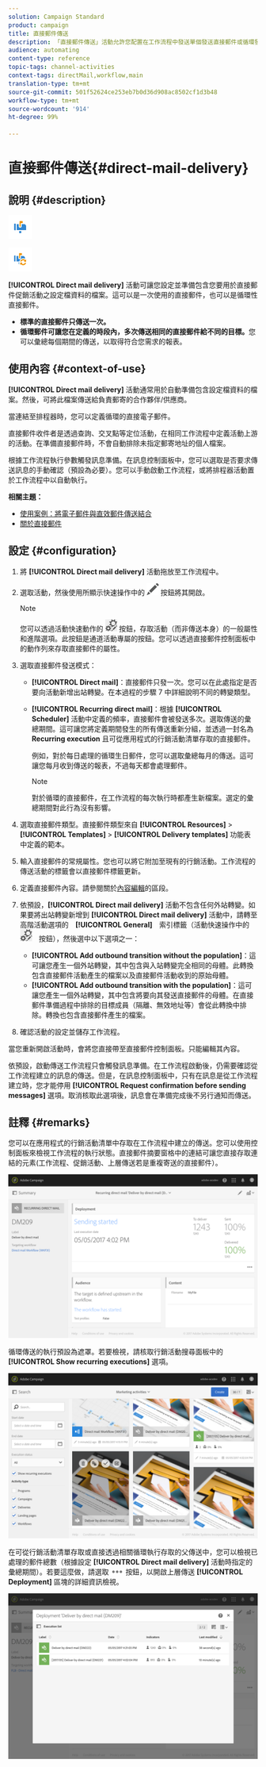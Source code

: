 ```yaml
---
solution: Campaign Standard
product: campaign
title: 直接郵件傳送
description: 「直接郵件傳送」活動允許您配置在工作流程中發送單個發送直接郵件或循環發送直接郵件。
audience: automating
content-type: reference
topic-tags: channel-activities
context-tags: directMail,workflow,main
translation-type: tm+mt
source-git-commit: 501f52624ce253eb7b0d36d908ac8502cf1d3b48
workflow-type: tm+mt
source-wordcount: '914'
ht-degree: 99%

---
```



# 直接郵件傳送{#direct-mail-delivery}

## 說明 {#description}

![](assets/paper.png)

![](assets/recurrentpaper.png)

**[!UICONTROL Direct mail delivery]** 活動可讓您設定並準備包含您要用於直接郵件促銷活動之設定檔資料的檔案。這可以是一次使用的直接郵件，也可以是循環性直接郵件。

* **標準的直接郵件只傳送一次。**
* **循環郵件可讓您在定義的時段內，多次傳送相同的直接郵件給不同的目標。**&#x200B;您可以彙總每個期間的傳送，以取得符合您需求的報表。

## 使用內容 {#context-of-use}

**[!UICONTROL Direct mail delivery]** 活動通常用於自動準備包含設定檔資料的檔案。然後，可將此檔案傳送給負責郵寄的合作夥伴/供應商。

當連結至排程器時，您可以定義循環的直接電子郵件。

直接郵件收件者是透過查詢、交叉點等定位活動，在相同工作流程中定義活動上游的活動。在準備直接郵件時，不會自動排除未指定郵寄地址的個人檔案。

根據工作流程執行參數觸發訊息準備。在訊息控制面板中，您可以選取是否要求傳送訊息的手動確認（預設為必要）。您可以手動啟動工作流程，或將排程器活動置於工作流程中以自動執行。

**相關主題：**

* [使用案例：將電子郵件與直效郵件傳送結合](../../automating/using/coupling-email-direct-mail.md)
* [關於直接郵件](../../channels/using/about-direct-mail.md)

## 設定 {#configuration}

1. 將 **[!UICONTROL Direct mail delivery]** 活動拖放至工作流程中。
1. 選取活動，然後使用所顯示快速操作中的 ![](assets/edit_darkgrey-24px.png) 按鈕將其開啟。

   >[!NOTE]
   >
   >您可以透過活動快速動作的 ![](assets/dlv_activity_params-24px.png) 按鈕，存取活動（而非傳送本身）的一般屬性和進階選項。此按鈕是通道活動專屬的按鈕。您可以透過直接郵件控制面板中的動作列來存取直接郵件的屬性。

1. 選取直接郵件發送模式：

   * **[!UICONTROL Direct mail]**：直接郵件只發一次。您可以在此處指定是否要向活動新增出站轉變。在本過程的步驟 7 中詳細說明不同的轉變類型。
   * **[!UICONTROL Recurring direct mail]**：根據 **[!UICONTROL Scheduler]** 活動中定義的頻率，直接郵件會被發送多次。選取傳送的彙總期間。這可讓您將定義期間發生的所有傳送重新分組，並透過一封名為 **Recurring execution** 且可從應用程式的行銷活動清單存取的直接郵件。

      例如，對於每日處理的循環生日郵件，您可以選取彙總每月的傳送。這可讓您每月收到傳送的報表，不過每天都會處理郵件。

      >[!NOTE]
      >
      >對於循環的直接郵件，在工作流程的每次執行時都產生新檔案。選定的彙總期間對此行為沒有影響。

1. 選取直接郵件類型。直接郵件類型來自 **[!UICONTROL Resources]** > **[!UICONTROL Templates]** > **[!UICONTROL Delivery templates]** 功能表中定義的範本。
1. 輸入直接郵件的常規屬性。您也可以將它附加至現有的行銷活動。工作流程的傳送活動的標籤會以直接郵件標籤更新。
1. 定義直接郵件內容。請參閱關於[內容編輯](../../designing/using/personalization.md)的區段。
1. 依預設，**[!UICONTROL Direct mail delivery]** 活動不包含任何外站轉變。如果要將出站轉變新增到 **[!UICONTROL Direct mail delivery]** 活動中，請轉至高階活動選項的　**[!UICONTROL General]**　索引標籤（活動快速操作中的　![](assets/dlv_activity_params-24px.png)　按鈕），然後選中以下選項之一：

   * **[!UICONTROL Add outbound transition without the population]**：這可讓您產生一個外站轉變，其中包含與入站轉變完全相同的母體。此轉換包含直接郵件活動產生的檔案以及直接郵件活動收到的原始母體。
   * **[!UICONTROL Add outbound transition with the population]**：這可讓您產生一個外站轉變，其中包含將要向其發送直接郵件的母體。在直接郵件準備過程中排除的目標成員（隔離、無效地址等）會從此轉換中排除。轉換也包含直接郵件產生的檔案。

1. 確認活動的設定並儲存工作流程。

當您重新開啟活動時，會將您直接帶至直接郵件控制面板。只能編輯其內容。

依預設，啟動傳送工作流程只會觸發訊息準備。在工作流程啟動後，仍需要確認從工作流程建立的訊息的傳送。但是，在訊息控制面板中，只有在訊息是從工作流程建立時，您才能停用 **[!UICONTROL Request confirmation before sending messages]** 選項。取消核取此選項後，訊息會在準備完成後不另行通知而傳送。

## 註釋 {#remarks}

您可以在應用程式的行銷活動清單中存取在工作流程中建立的傳送。您可以使用控制面板來檢視工作流程的執行狀態。直接郵件摘要窗格中的連結可讓您直接存取連結的元素(工作流程、促銷活動、上層傳送若是重複寄送的直接郵件）。

![](assets/wkf_display_parent_elements_direct_mail.png)

循環傳送的執行預設為遮罩。若要檢視，請核取行銷活動搜尋面板中的 **[!UICONTROL Show recurring executions]** 選項。

![](assets/wkf_display_recurrent_executions_direct_mail.png)

在可從行銷活動清單存取或直接透過相關循環執行存取的父傳送中，您可以檢視已處理的郵件總數（根據設定 **[!UICONTROL Direct mail delivery]** 活動時指定的彙總期間）。若要這麼做，請選取 ![](assets/wkf_dlv_detail_button.png) 按鈕，以開啟上層傳送 **[!UICONTROL Deployment]** 區塊的詳細資訊檢視。

![](assets/wkf_display_recurrent_executions_3_direct_mail.png)
